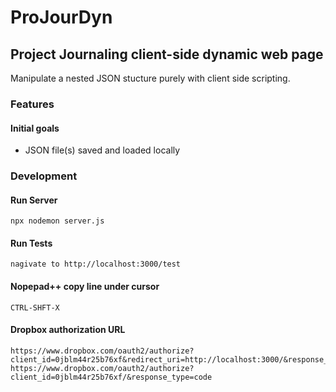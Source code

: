 # ProJourDyn
## Project Journaling client-side dynamic web page 
Manipulate a nested JSON stucture purely with client side scripting.

### Features
#### Initial goals
- JSON file(s) saved and loaded locally

### Development
#### Run Server
    npx nodemon server.js
#### Run Tests
    nagivate to http://localhost:3000/test
#### Nopepad++ copy line under cursor
    CTRL-SHFT-X
#### Dropbox authorization URL
    https://www.dropbox.com/oauth2/authorize?client_id=0jblm44r25b76xf&redirect_uri=http://localhost:3000/&response_type=code
    https://www.dropbox.com/oauth2/authorize?client_id=0jblm44r25b76xf/&response_type=code
